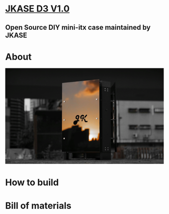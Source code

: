 # [JKASE D3 V1.0](https://jkasedesign.com/)
## Open Source DIY mini-itx case maintained by JKASE

# About
![GITHUB](/image/sunset_in_mirror.jpeg "Sunset In Mirror")

# How to build

# Bill of materials
